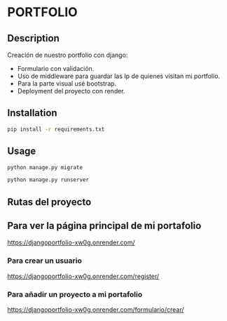 # PORTFOLIO

## Description

Creación de nuestro portfolio con django:
- Formulario con validación.
- Uso de middleware para guardar las Ip de quienes visitan mi portfolio.
- Para la parte visual usé bootstrap.
- Deployment del proyecto con render.

## Installation

```bash
pip install -r requirements.txt
```

## Usage

```bash
python manage.py migrate

python manage.py runserver
```

## Rutas del proyecto

## Para ver la página principal de mi portafolio

https://djangoportfolio-xw0g.onrender.com/

### Para crear un usuario

https://djangoportfolio-xw0g.onrender.com/register/

### Para añadir un proyecto a mi portafolio

https://djangoportfolio-xw0g.onrender.com/formulario/crear/